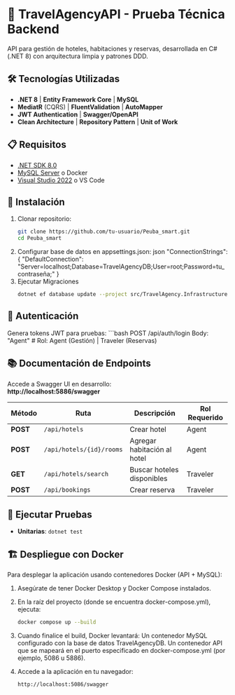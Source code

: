 # 🏨 TravelAgencyAPI - Prueba Técnica Backend

API para gestión de hoteles, habitaciones y reservas, desarrollada en C# (.NET 8) con arquitectura limpia y patrones DDD.

## 🛠️ Tecnologías Utilizadas
- **.NET 8** | **Entity Framework Core** | **MySQL**
- **MediatR** (CQRS) | **FluentValidation** | **AutoMapper**
- **JWT Authentication** | **Swagger/OpenAPI**
- **Clean Architecture** | **Repository Pattern** | **Unit of Work**

## 📋 Requisitos
- [.NET SDK 8.0](https://dotnet.microsoft.com/download)
- [MySQL Server](https://dev.mysql.com/downloads/) o Docker
- [Visual Studio 2022](https://visualstudio.microsoft.com/) o VS Code

## 🚀 Instalación
1. Clonar repositorio:
   ```bash
   git clone https://github.com/tu-usuario/Peuba_smart.git
   cd Peuba_smart
2. Configurar base de datos en appsettings.json:
json 
"ConnectionStrings": {
  "DefaultConnection": "Server=localhost;Database=TravelAgencyDB;User=root;Password=tu_contraseña;"
}
3. Ejecutar Migraciones 
    ```bash
    dotnet ef database update --project src/TravelAgency.Infrastructure

## 🔑 Autenticación
  Genera tokens JWT para pruebas: 
    ```bash
    POST /api/auth/login
    Body: "Agent"  # Rol: Agent (Gestión) | Traveler (Reservas)

## 📚 Documentación de Endpoints
Accede a Swagger UI en desarrollo:  
**http://localhost:5886/swagger**

| Método | Ruta                         | Descripción                   | Rol Requerido |
|--------|----------------------------- |-------------------------------|---------------|
| **POST** | `/api/hotels`              | Crear hotel                   | Agent         |
| **POST** | `/api/hotels/{id}/rooms`   | Agregar habitación al hotel   | Agent         |
| **GET**  | `/api/hotels/search`       | Buscar hoteles disponibles    | Traveler      |
| **POST** | `/api/bookings`            | Crear reserva                 | Traveler      |

## 🧪 Ejecutar Pruebas
- **Unitarias**: `dotnet test`

## 🏗️ Despliegue con Docker
  Para desplegar la aplicación usando contenedores Docker (API + MySQL):

  1. Asegúrate de tener Docker Desktop y Docker Compose instalados.
  2. En la raíz del proyecto (donde se encuentra docker-compose.yml), ejecuta:
      ```bash
      docker compose up --build

  3. Cuando finalice el build, Docker levantará:
    Un contenedor MySQL configurado con la base de datos TravelAgencyDB.
    Un contenedor API que se mapeará en el puerto especificado en docker-compose.yml (por ejemplo, 5086 u 5886).
  
  4. Accede a la aplicación en tu navegador:
      ```bash
      http://localhost:5086/swagger



 
